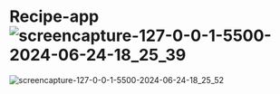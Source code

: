 # Recipe-app![screencapture-127-0-0-1-5500-2024-06-24-18_25_39](https://github.com/Saniyakhan7543/Recipe-app/assets/133801644/7443b82a-13e5-427f-8ec0-335c5f46b95d)
![screencapture-127-0-0-1-5500-2024-06-24-18_25_52](https://github.com/Saniyakhan7543/Recipe-app/assets/133801644/379073ab-e0f5-494e-9134-70ac528550cc)
